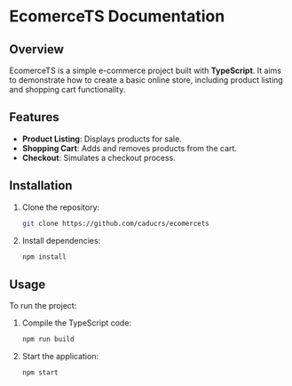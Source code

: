 # EcomerceTS Documentation

## Overview
EcomerceTS is a simple e-commerce project built with **TypeScript**. It aims to demonstrate how to create a basic online store, including product listing and shopping cart functionality.

## Features
- **Product Listing**: Displays products for sale.
- **Shopping Cart**: Adds and removes products from the cart.
- **Checkout**: Simulates a checkout process.

## Installation
1. Clone the repository:
    ```bash
    git clone https://github.com/caducrs/ecomercets
    ```
2. Install dependencies:
    ```bash
    npm install
    ```

## Usage
To run the project:
1. Compile the TypeScript code:
    ```bash
    npm run build
    ```
2. Start the application:
    ```bash
    npm start
    ```
